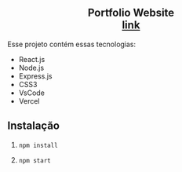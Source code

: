 <h2 align="center">
  Portfolio Website<br/>
  <a href="https://mahyrahalves.vercel.app/" target="_blank">link</a>
</h2>

Esse projeto contém essas tecnologias:

- React.js
- Node.js
- Express.js
- CSS3
- VsCode
- Vercel


## Instalação

1. `npm install`

2. `npm start`

